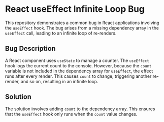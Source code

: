 # React useEffect Infinite Loop Bug

This repository demonstrates a common bug in React applications involving the `useEffect` hook.  The bug arises from a missing dependency array in the `useEffect` call, leading to an infinite loop of re-renders.

## Bug Description

A React component uses `useState` to manage a counter.  The `useEffect` hook logs the current count to the console. However, because the `count` variable is not included in the dependency array for `useEffect`, the effect runs after every render.  This causes `count` to change, triggering another re-render, and so on, resulting in an infinite loop.

## Solution

The solution involves adding `count` to the dependency array. This ensures that the `useEffect` hook only runs when the `count` value changes.